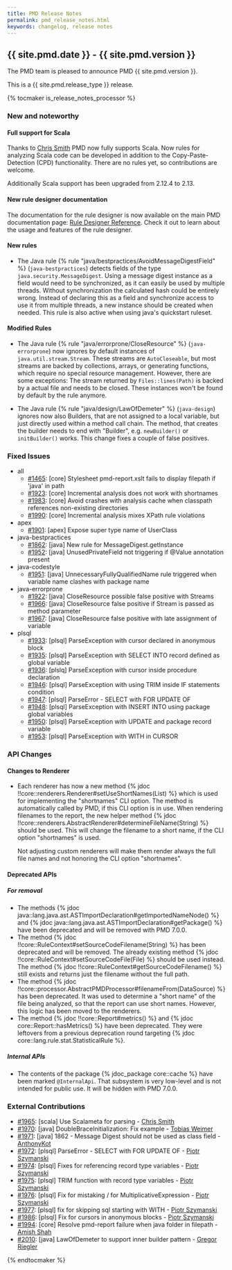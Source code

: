 ```yaml
---
title: PMD Release Notes
permalink: pmd_release_notes.html
keywords: changelog, release notes
---
```


## {{ site.pmd.date }} - {{ site.pmd.version }}

The PMD team is pleased to announce PMD {{ site.pmd.version }}.

This is a {{ site.pmd.release_type }} release.

{% tocmaker is_release_notes_processor %}

### New and noteworthy

#### Full support for Scala

Thanks to [Chris Smith](https://github.com/tophersmith) PMD now fully supports Scala. Now rules for analyzing Scala
code can be developed in addition to the Copy-Paste-Detection (CPD) functionality. There are no rules yet, so
contributions are welcome.

Additionally Scala support has been upgraded from 2.12.4 to 2.13.

#### New rule designer documentation

The documentation for the rule designer is now available on the main PMD documentation page:
[Rule Designer Reference](pmd_userdocs_extending_designer_reference.html). Check it out to learn
about the usage and features of the rule designer.

#### New rules

*   The Java rule {% rule "java/bestpractices/AvoidMessageDigestField" %} (`java-bestpractices`) detects fields
    of the type `java.security.MessageDigest`. Using a message digest instance as a field would need to be
    synchronized, as it can easily be used by multiple threads. Without synchronization the calculated hash could
    be entirely wrong. Instead of declaring this as a field and synchronize access to use it from multiple threads,
    a new instance should be created when needed. This rule is also active when using java's quickstart ruleset.

#### Modified Rules

*   The Java rule {% rule "java/errorprone/CloseResource" %} (`java-errorprone`) now ignores by default instances
    of `java.util.stream.Stream`. These streams are `AutoCloseable`, but most streams are backed by collections,
    arrays, or generating functions, which require no special resource management. However, there are some exceptions:
    The stream returned by `Files::lines(Path)` is backed by a actual file and needs to be closed. These instances
    won't be found by default by the rule anymore.

*   The Java rule {% rule "java/design/LawOfDemeter" %} (`java-design`) ignores now also Builders, that are
    not assigned to a local variable, but just directly used within a method call chain. The method, that creates
    the builder needs to end with "Builder", e.g. `newBuilder()` or `initBuilder()` works. This change
    fixes a couple of false positives.

### Fixed Issues

*   all
    *   [#1465](https://github.com/pmd/pmd/issues/1465): \[core] Stylesheet pmd-report.xslt fails to display filepath if 'java' in path
    *   [#1923](https://github.com/pmd/pmd/issues/1923): \[core] Incremental analysis does not work with shortnames
    *   [#1983](https://github.com/pmd/pmd/pull/1983): \[core] Avoid crashes with analysis cache when classpath references non-existing directories
    *   [#1990](https://github.com/pmd/pmd/pull/1990): \[core] Incremental analysis mixes XPath rule violations
*   apex
    *   [#1901](https://github.com/pmd/pmd/issues/1901): \[apex] Expose super type name of UserClass
*   java-bestpractices
    *   [#1862](https://github.com/pmd/pmd/issues/1862): \[java] New rule for MessageDigest.getInstance
    *   [#1952](https://github.com/pmd/pmd/issues/1952): \[java] UnusedPrivateField not triggering if @Value annotation present
*   java-codestyle
    *   [#1951](https://github.com/pmd/pmd/issues/1951): \[java] UnnecessaryFullyQualifiedName rule triggered when variable name clashes with package name
*   java-errorprone
    *   [#1922](https://github.com/pmd/pmd/issues/1922): \[java] CloseResource possible false positive with Streams
    *   [#1966](https://github.com/pmd/pmd/issues/1966): \[java] CloseResource false positive if Stream is passed as method parameter
    *   [#1967](https://github.com/pmd/pmd/issues/1967): \[java] CloseResource false positive with late assignment of variable
*   plsql
    *   [#1933](https://github.com/pmd/pmd/issues/1933): \[plsql] ParseException with cursor declared in anonymous block
    *   [#1935](https://github.com/pmd/pmd/issues/1935): \[plsql] ParseException with SELECT INTO record defined as global variable
    *   [#1936](https://github.com/pmd/pmd/issues/1936): \[plslq] ParseException with cursor inside procedure declaration
    *   [#1946](https://github.com/pmd/pmd/issues/1946): \[plsql] ParseException with using TRIM inside IF statements condition
    *   [#1947](https://github.com/pmd/pmd/issues/1947): \[plsql] ParseError - SELECT with FOR UPDATE OF
    *   [#1948](https://github.com/pmd/pmd/issues/1948): \[plsql] ParseException with INSERT INTO using package global variables
    *   [#1950](https://github.com/pmd/pmd/issues/1950): \[plsql] ParseException with UPDATE and package record variable
    *   [#1953](https://github.com/pmd/pmd/issues/1953): \[plsql] ParseException with WITH in CURSOR

### API Changes

#### Changes to Renderer

*   Each renderer has now a new method {% jdoc !!core::renderers.Renderer#setUseShortNames(List) %} which
    is used for implementing the "shortnames" CLI option. The method is automatically called by PMD, if this
    CLI option is in use. When rendering filenames to the report, the new helper method
    {% jdoc !!core::renderers.AbstractRenderer#determineFileName(String) %} should be used. This will change
    the filename to a short name, if the CLI option "shortnames" is used.
    
    Not adjusting custom renderers will make them render always the full file names and not honoring the
    CLI option "shortnames".

#### Deprecated APIs

##### For removal

*   The methods {% jdoc java::lang.java.ast.ASTImportDeclaration#getImportedNameNode() %} and
    {% jdoc java::lang.java.ast.ASTImportDeclaration#getPackage() %} have been deprecated and
    will be removed with PMD 7.0.0.
*   The method {% jdoc !!core::RuleContext#setSourceCodeFilename(String) %} has been deprecated
    and will be removed. The already existing method {% jdoc !!core::RuleContext#setSourceCodeFile(File) %}
    should be used instead. The method {% jdoc !!core::RuleContext#getSourceCodeFilename() %} still
    exists and returns just the filename without the full path.
*   The method {% jdoc !!core::processor.AbstractPMDProcessor#filenameFrom(DataSource) %} has been
    deprecated. It was used to determine a "short name" of the file being analyzed, so that the report
    can use short names. However, this logic has been moved to the renderers.
*   The method {% jdoc !!core::Report#metrics() %} and {% jdoc core::Report::hasMetrics() %} have
    been deprecated. They were leftovers from a previous deprecation round targeting
    {% jdoc core::lang.rule.stat.StatisticalRule %}.

##### Internal APIs

* The contents of the package {% jdoc_package core::cache %} have been marked `@InternalApi`. That subsystem is very low-level and is not intended for public use. It will be hidden with PMD 7.0.0. 


### External Contributions

*   [#1965](https://github.com/pmd/pmd/pull/1965): \[scala] Use Scalameta for parsing - [Chris Smith](https://github.com/tophersmith)
*   [#1970](https://github.com/pmd/pmd/pull/1970): \[java] DoubleBraceInitialization: Fix example - [Tobias Weimer](https://github.com/tweimer)
*   [#1971](https://github.com/pmd/pmd/pull/1971): \[java] 1862 - Message Digest should not be used as class field - [AnthonyKot](https://github.com/AnthonyKot)
*   [#1972](https://github.com/pmd/pmd/pull/1972): \[plsql] ParseError - SELECT with FOR UPDATE OF - [Piotr Szymanski](https://github.com/szyman23)
*   [#1974](https://github.com/pmd/pmd/pull/1974): \[plsql] Fixes for referencing record type variables - [Piotr Szymanski](https://github.com/szyman23)
*   [#1975](https://github.com/pmd/pmd/pull/1975): \[plsql] TRIM function with record type variables - [Piotr Szymanski](https://github.com/szyman23)
*   [#1976](https://github.com/pmd/pmd/pull/1976): \[plsql] Fix for mistaking / for MultiplicativeExpression - [Piotr Szymanski](https://github.com/szyman23)
*   [#1977](https://github.com/pmd/pmd/pull/1977): \[plsql] fix for skipping sql starting with WITH - [Piotr Szymanski](https://github.com/szyman23)
*   [#1986](https://github.com/pmd/pmd/pull/1986): \[plsql] Fix for cursors in anonymous blocks - [Piotr Szymanski](https://github.com/szyman23)
*   [#1994](https://github.com/pmd/pmd/pull/1994): \[core] Resolve pmd-report failure when java folder in filepath - [Amish Shah](https://github.com/shahamish150294)
*   [#2010](https://github.com/pmd/pmd/pull/2010): \[java] LawOfDemeter to support inner builder pattern - [Gregor Riegler](https://github.com/gregorriegler)

{% endtocmaker %}

